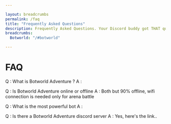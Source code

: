 ```yaml
---

layout: breadcrumbs
permalink: /faq
title: "Frequently Asked Questions"
description: Frequently Asked Questions. Your Discord buddy got THAT question again? Link this!
breadcrumbs:
  Botworld: "/#botworld"

---
```


# FAQ

<div markdown="1" class=" ghcms ghcms-faq">

Q : What is Botworld Adventure ?
A : 

Q : Is Botworld Adventure online or offline
A : Both but 90% offline, wifi connection is needed only for arena battle

Q : What is the most powerful bot
A : 

Q : Is there a Botworld Adventure discord server 
A : Yes, here's the link..


</div>

